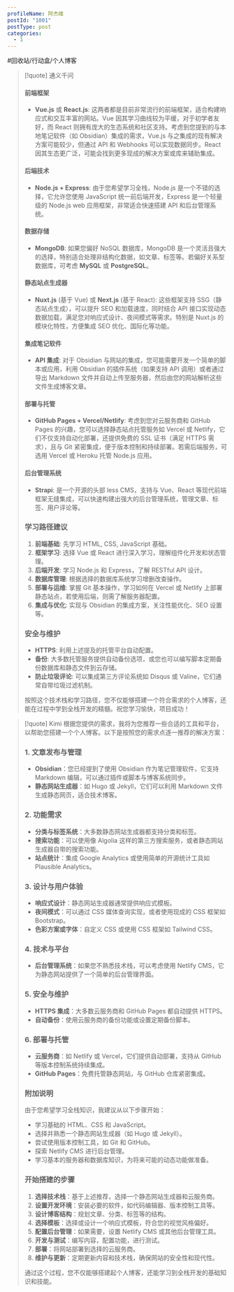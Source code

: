 ```yaml
---
profileName: 阿杰维
postId: "1001"
postType: post
categories:
  - 1
---
```


#回收站/行动盒/个人博客

> [!quote] 通义千问
> #### 前端框架
> - **Vue.js** 或 **React.js**: 这两者都是目前非常流行的前端框架，适合构建响应式和交互丰富的网站。Vue 因其学习曲线较为平缓，对于初学者友好，而 React 则拥有庞大的生态系统和社区支持。考虑到您提到的与本地笔记软件（如 Obsidian）集成的需求，Vue.js 与之集成的现有解决方案可能较少，但通过 API 和 Webhooks 可以实现数据同步。React 因其生态更广泛，可能会找到更多现成的解决方案或库来辅助集成。
>
> #### 后端技术
> - **Node.js + Express**: 由于您希望学习全栈，Node.js 是一个不错的选择，它允许您使用 JavaScript 统一前后端开发，Express 是一个轻量级的 Node.js web 应用框架，非常适合快速搭建 API 和后台管理系统。
>
> #### 数据存储
> - **MongoDB**: 如果您偏好 NoSQL 数据库，MongoDB 是一个灵活且强大的选择，特别适合处理非结构化数据，如文章、标签等。若偏好关系型数据库，可考虑 **MySQL** 或 **PostgreSQL**。
>
> #### 静态站点生成器
> - **Nuxt.js** (基于 Vue) 或 **Next.js** (基于 React): 这些框架支持 SSG（静态站点生成），可以提升 SEO 和加载速度，同时结合 API 接口实现动态数据加载，满足您对响应式设计、夜间模式等需求。特别是 Nuxt.js 的模块化特性，方便集成 SEO 优化、国际化等功能。
>
> #### 集成笔记软件
> - **API 集成**: 对于 Obsidian 与网站的集成，您可能需要开发一个简单的脚本或应用，利用 Obsidian 的插件系统（如果支持 API 调用）或者通过导出 Markdown 文件并自动上传至服务器，然后由您的网站解析这些文件生成博客文章。
>
> #### 部署与托管
> - **GitHub Pages + Vercel/Netlify**: 考虑到您对云服务商和 GitHub Pages 的兴趣，您可以选择静态站点托管服务如 Vercel 或 Netlify，它们不仅支持自动化部署，还提供免费的 SSL 证书（满足 HTTPS 需求），且与 Git 紧密集成，便于版本控制和持续部署。若需后端服务，可选用 Vercel 或 Heroku 托管 Node.js 应用。
>
> #### 后台管理系统
> - **Strapi**: 是一个开源的头部 less CMS，支持与 Vue、React 等现代前端框架无缝集成，可以快速构建出强大的后台管理系统，管理文章、标签、用户评论等。
>
> ### 学习路径建议
> 1. **前端基础**: 先学习 HTML, CSS, JavaScript 基础。
> 2. **框架学习**: 选择 Vue 或 React 进行深入学习，理解组件化开发和状态管理。
> 3. **后端开发**: 学习 Node.js 和 Express，了解 RESTful API 设计。
> 4. **数据库管理**: 根据选择的数据库系统学习增删改查操作。
> 5. **部署与运维**: 掌握 Git 基本操作，学习如何在 Vercel 或 Netlify 上部署静态站点，若使用后端，则需了解服务器配置。
> 6. **集成与优化**: 实现与 Obsidian 的集成方案，关注性能优化、SEO 设置等。
>
> ### 安全与维护
> - **HTTPS**: 利用上述提及的托管平台自动配置。
> - **备份**: 大多数托管服务提供自动备份选项，或您也可以编写脚本定期备份数据库和静态文件到云存储。
> - **防止垃圾评论**: 可以集成第三方评论系统如 Disqus 或 Valine，它们通常自带垃圾过滤机制。
>
> 按照这个技术栈和学习路径，您不仅能够搭建一个符合需求的个人博客，还能在过程中学到全栈开发的精髓。祝您学习愉快，项目成功！

> [!quote] Kimi
> 根据您提供的需求，我将为您推荐一些合适的工具和平台，以帮助您搭建一个个人博客。以下是按照您的需求点逐一推荐的解决方案：
>
> ### 1. 文章发布与管理
> - **Obsidian**：您已经提到了使用 Obsidian 作为笔记管理软件，它支持 Markdown 编辑，可以通过插件或脚本与博客系统同步。
> - **静态网站生成器**：如 Hugo 或 Jekyll，它们可以利用 Markdown 文件生成静态网页，适合技术博客。
>
> ### 2. 功能需求
> - **分类与标签系统**：大多数静态网站生成器都支持分类和标签。
> - **搜索功能**：可以使用像 Algolia 这样的第三方搜索服务，或者静态网站生成器自带的搜索功能。
> - **站点统计**：集成 Google Analytics 或使用简单的开源统计工具如 Plausible Analytics。
>
> ### 3. 设计与用户体验
> - **响应式设计**：静态网站生成器通常提供响应式模板。
> - **夜间模式**：可以通过 CSS 媒体查询实现，或者使用现成的 CSS 框架如 Bootstrap。
> - **色彩方案或字体**：自定义 CSS 或使用 CSS 框架如 Tailwind CSS。
>
> ### 4. 技术与平台
> - **后台管理系统**：如果您不熟悉技术栈，可以考虑使用 Netlify CMS，它为静态网站提供了一个简单的后台管理界面。
>
> ### 5. 安全与维护
> - **HTTPS 集成**：大多数云服务商和 GitHub Pages 都自动提供 HTTPS。
> - **自动备份**：使用云服务商的备份功能或设置定期备份脚本。
>
> ### 6. 部署与托管
> - **云服务商**：如 Netlify 或 Vercel，它们提供自动部署，支持从 GitHub 等版本控制系统持续集成。
> - **GitHub Pages**：免费托管静态网站，与 GitHub 仓库紧密集成。
>
> ### 附加说明
> 由于您希望学习全栈知识，我建议从以下步骤开始：
> - 学习基础的 HTML、CSS 和 JavaScript。
> - 选择并熟悉一个静态网站生成器（如 Hugo 或 Jekyll）。
> - 尝试使用版本控制工具，如 Git 和 GitHub。
> - 探索 Netlify CMS 进行后台管理。
> - 学习基本的服务器和数据库知识，为将来可能的动态功能做准备。
>
> ### 开始搭建的步骤
> 1. **选择技术栈**：基于上述推荐，选择一个静态网站生成器和云服务商。
> 2. **设置开发环境**：安装必要的软件，如代码编辑器、版本控制工具等。
> 3. **设计博客结构**：规划文章、分类、标签等的结构。
> 4. **选择模板**：选择或设计一个响应式模板，符合您的视觉风格偏好。
> 5. **配置后台管理**：如果需要，设置 Netlify CMS 或其他后台管理工具。
> 6. **开发与测试**：编写内容，配置功能，进行测试。
> 7. **部署**：将网站部署到选择的云服务商。
> 8. **维护与更新**：定期更新内容和技术栈，确保网站的安全性和现代性。
>
> 通过这个过程，您不仅能够搭建起个人博客，还能学习到全栈开发的基础知识和技能。
